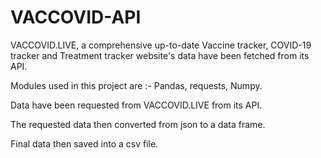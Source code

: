# VACCOVID-API

VACCOVID.LIVE, a comprehensive up-to-date Vaccine tracker, COVID-19 tracker and Treatment tracker website's data have been fetched from its API.

Modules used in this project are :- Pandas, requests, Numpy.

Data have been requested from VACCOVID.LIVE from its API.

The requested data then converted from json to a data frame.

Final data then saved into a csv file.

